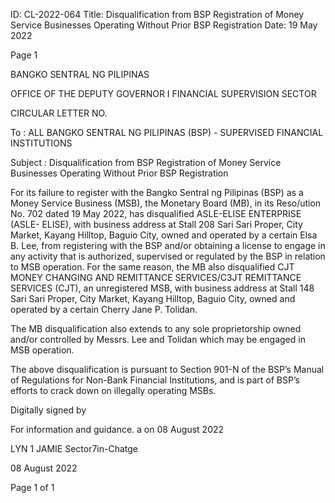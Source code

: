 ID: CL-2022-064
Title: Disqualification from BSP Registration of Money Service Businesses Operating Without Prior BSP Registration
Date: 19 May 2022

Page 1

BANGKO SENTRAL NG PILIPINAS

OFFICE OF THE DEPUTY GOVERNOR I FINANCIAL SUPERVISION SECTOR

CIRCULAR LETTER NO.

To : ALL BANGKO SENTRAL NG PILIPINAS (BSP) - SUPERVISED FINANCIAL INSTITUTIONS

Subject : Disqualification from BSP Registration of Money Service Businesses Operating Without Prior BSP Registration

For its failure to register with the Bangko Sentral ng Pilipinas (BSP) as a Money Service Business (MSB), the Monetary Board (MB), in its Reso/ution No. 702 dated 19 May 2022, has disqualified ASLE-ELISE ENTERPRISE (ASLE- ELISE), with business address at Stall 208 Sari Sari Proper, City Market, Kayang Hilltop, Baguio City, owned and operated by a certain Elsa B. Lee, from registering with the BSP and/or obtaining a license to engage in any activity that is authorized, supervised or regulated by the BSP in relation to MSB operation. For the same reason, the MB also disqualified CJT MONEY CHANGING AND REMITTANCE SERVICES/C3JT REMITTANCE SERVICES (CJT), an unregistered MSB, with business address at Stall 148 Sari Sari Proper, City Market, Kayang Hilltop, Baguio City, owned and operated by a certain Cherry Jane P. Tolidan.

The MB disqualification also extends to any sole proprietorship owned and/or controlled by Messrs. Lee and Tolidan which may be engaged in MSB operation.

The above disqualification is pursuant to Section 901-N of the BSP’s Manual of Regulations for Non-Bank Financial Institutions, and is part of BSP’s efforts to crack down on illegally operating MSBs.

Digitally signed by

For information and guidance. a on 08 August 2022

LYN 1 JAMIE Sector7in-Chatge

08 August 2022

Page 1 of 1